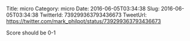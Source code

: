 Title: micro
Category: micro
Date: 2016-06-05T03:34:38
Slug: 2016-06-05T03:34:38
TwitterId: 739299363793436673
TweetUrl: https://twitter.com/mark_philpot/status/739299363793436673

Score should be 0-1